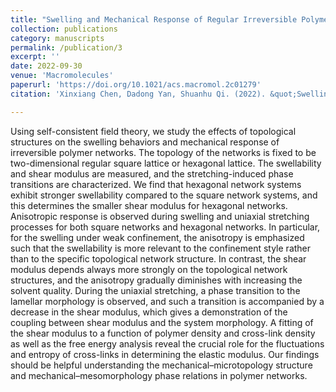 ```yaml
---
title: "Swelling and Mechanical Response of Regular Irreversible Polymer Networks with Different Topological Microstructures"
collection: publications
category: manuscripts
permalink: /publication/3
excerpt: ''
date: 2022-09-30
venue: 'Macromolecules'
paperurl: 'https://doi.org/10.1021/acs.macromol.2c01279'
citation: 'Xinxiang Chen, Dadong Yan, Shuanhu Qi. (2022). &quot;Swelling and mechanical response of regular irreversible polymer networks with different topological microstructures&quot; <i>Macromolecules</i> 55(19), 8685–8698.'

---
```

Using self-consistent field theory, we study the effects of topological structures on the swelling behaviors and mechanical response of irreversible polymer networks. The topology of the networks is fixed to be two-dimensional regular square lattice or hexagonal lattice. The swellability and shear modulus are measured, and the stretching-induced phase transitions are characterized. We find that hexagonal network systems exhibit stronger swellability compared to the square network systems, and this determines the smaller shear modulus for hexagonal networks. Anisotropic response is observed during swelling and uniaxial stretching processes for both square networks and hexagonal networks. In particular, for the swelling under weak confinement, the anisotropy is emphasized such that the swellability is more relevant to the confinement style rather than to the specific topological network structure. In contrast, the shear modulus depends always more strongly on the topological network structures, and the anisotropy gradually diminishes with increasing the solvent quality. During the uniaxial stretching, a phase transition to the lamellar morphology is observed, and such a transition is accompanied by a decrease in the shear modulus, which gives a demonstration of the coupling between shear modulus and the system morphology. A fitting of the shear modulus to a function of polymer density and cross-link density as well as the free energy analysis reveal the crucial role for the fluctuations and entropy of cross-links in determining the elastic modulus. Our findings should be helpful understanding the mechanical–microtopology structure and mechanical–mesomorphology phase relations in polymer networks.
